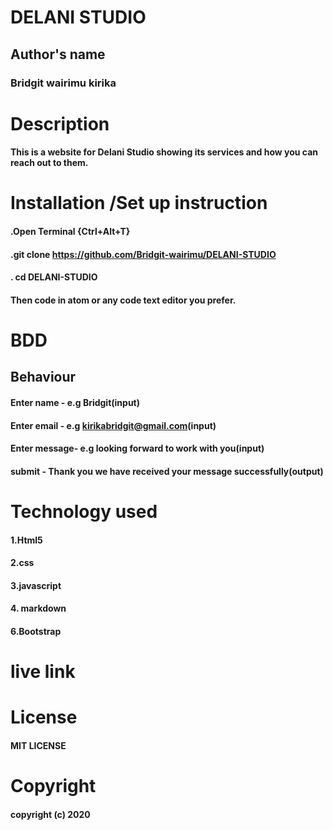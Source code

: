 # DELANI STUDIO
## Author's name
### Bridgit wairimu kirika
# Description
#### This is a website for Delani Studio showing its services and how you can reach out to them.
# Installation /Set up instruction
#### .Open Terminal {Ctrl+Alt+T}
#### .git clone https://github.com/Bridgit-wairimu/DELANI-STUDIO
#### . cd DELANI-STUDIO

#### Then code in atom or any code text editor you prefer.

# BDD
## Behaviour                
#### Enter name -    e.g Bridgit(input)
#### Enter email -   e.g kirikabridgit@gmail.com(input)
#### Enter message-  e.g looking forward to work with you(input)
#### submit  -     Thank you we have received your message successfully(output)   

# Technology used
#### 1.Html5
#### 2.css
#### 3.javascript
#### 4. markdown
#### 6.Bootstrap

# live link

#### 
# License
#### MIT LICENSE

# Copyright
#### copyright (c) 2020

